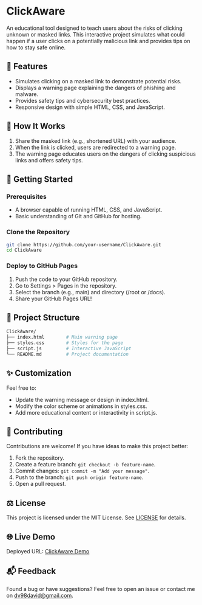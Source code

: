 # ClickAware
An educational tool designed to teach users about the risks of clicking unknown or masked links. This interactive project simulates what could happen if a user clicks on a potentially malicious link and provides tips on how to stay safe online.

## 🌟 Features
- Simulates clicking on a masked link to demonstrate potential risks.
- Displays a warning page explaining the dangers of phishing and malware.
- Provides safety tips and cybersecurity best practices.
- Responsive design with simple HTML, CSS, and JavaScript.

## 📖 How It Works
1. Share the masked link (e.g., shortened URL) with your audience.
2. When the link is clicked, users are redirected to a warning page.
3. The warning page educates users on the dangers of clicking suspicious links and offers safety tips.

## 🚀 Getting Started

### Prerequisites
- A browser capable of running HTML, CSS, and JavaScript.
- Basic understanding of Git and GitHub for hosting.

### Clone the Repository
```bash
git clone https://github.com/your-username/ClickAware.git
cd ClickAware
```
### Deploy to GitHub Pages
1. Push the code to your GitHub repository.
2. Go to Settings > Pages in the repository.
3. Select the branch (e.g., main) and directory (/root or /docs).
4. Share your GitHub Pages URL!

## 📂 Project Structure
```bash
ClickAware/
├── index.html        # Main warning page
├── styles.css        # Styles for the page
├── script.js         # Interactive JavaScript
└── README.md         # Project documentation
```

## ✨ Customization
Feel free to:
- Update the warning message or design in index.html.
- Modify the color scheme or animations in styles.css.
- Add more educational content or interactivity in script.js.

## 🤝 Contributing
Contributions are welcome! If you have ideas to make this project better:
1. Fork the repository.
2. Create a feature branch: `git checkout -b feature-name`.
3. Commit changes: `git commit -m "Add your message"`.
4. Push to the branch: `git push origin feature-name`.
5. Open a pull request.

## ⚖️ License
This project is licensed under the MIT License. See [LICENSE](https://raw.githubusercontent.com/daviddvorszky/ClickAware/refs/heads/main/LICENSE) for details.

## 🌐 Live Demo
Deployed URL: [ClickAware Demo](https://daviddvorszky.github.io/ClickAware/)

## 📬 Feedback
Found a bug or have suggestions? Feel free to open an issue or contact me on dv98david@gmail.com.
